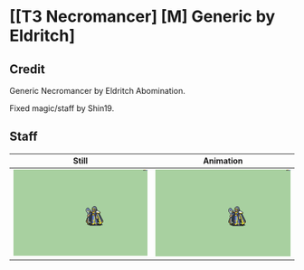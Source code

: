 # [\[T3 Necromancer\] \[M\] Generic by Eldritch]

## Credit

Generic Necromancer by Eldritch Abomination. 

Fixed magic/staff by Shin19.

## Staff

| Still | Animation |
| :---: | :-------: |
| ![Staff still](./Staff_000.png) | ![Staff animation](./Staff.gif) |
